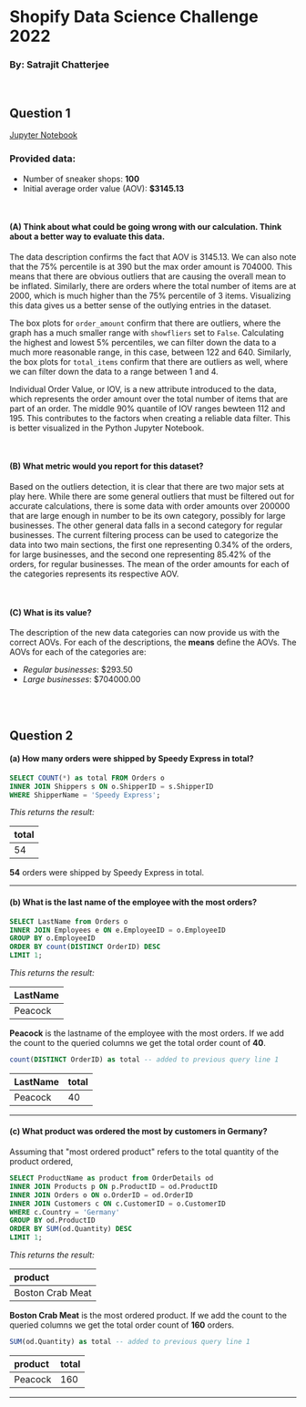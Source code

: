 # Shopify Data Science Challenge 2022
### By: Satrajit Chatterjee

<br>

## Question 1

[Jupyter Notebook](problem-1-sneakers-analysis.ipynb)

### Provided data: 

- Number of sneaker shops: **100**
- Initial average order value (AOV): **$3145.13**

<br>

#### (A) Think about what could be going wrong with our calculation. Think about a better way to evaluate this data.

The data description confirms the fact that AOV is 3145.13. We can also note that the 75% percentile is at 390 but the max order amount is 704000. This means that there are obvious outliers that are causing the overall mean to be inflated. Similarly, there are orders where the total number of items are at 2000, which is much higher than the 75% percentile of 3 items. Visualizing this data gives us a better sense of the outlying entries in the dataset.

The box plots for `order_amount` confirm that there are outliers, where the graph has a much smaller range with `showfliers` set to `False`. Calculating the highest and lowest 5% percentiles, we can filter down the data to a much more reasonable range, in this case, between 122 and 640. Similarly, the box plots for `total_items` confirm that there are outliers as well, where we can filter down the data to a range between 1 and 4. 

Individual Order Value, or IOV, is a new attribute introduced to the data, which represents the order amount over the total number of items that are part of an order. The middle 90% quantile of IOV ranges bewteen 112 and 195. This contributes to the factors when creating a reliable data filter. This is better visualized in the Python Jupyter Notebook. 

<br>

#### (B) What metric would you report for this dataset?

Based on the outliers detection, it is clear that there are two major sets at play here. While there are some general outliers that must be filtered out for accurate calculations, there is some data with order amounts over 200000 that are large enough in number to be its own category, possibly for large businesses. The other general data falls in a second category for regular businesses. The current filtering process can be used to categorize the data into two main sections, the first one representing 0.34% of the orders, for large businesses, and the second one representing 85.42% of the orders, for regular businesses. The mean of the order amounts for each of the categories represents its respective AOV. 

<br>

#### (C) What is its value?

The description of the new data categories can now provide us with the correct AOVs. For each of the descriptions, the **means** define the AOVs. The AOVs for each of the categories are:
- *Regular businesses*: \$293.50
- *Large businesses*: \$704000.00

<br>
<br>

## Question 2

#### (a) How many orders were shipped by Speedy Express in total?

```sql
SELECT COUNT(*) as total FROM Orders o
INNER JOIN Shippers s ON o.ShipperID = s.ShipperID
WHERE ShipperName = 'Speedy Express';
```

*This returns the result:* 

| total |
| :--- |
| 54 |

**54** orders were shipped by Speedy Express in total.

---

#### (b) What is the last name of the employee with the most orders?

```sql
SELECT LastName from Orders o
INNER JOIN Employees e ON e.EmployeeID = o.EmployeeID
GROUP BY o.EmployeeID
ORDER BY count(DISTINCT OrderID) DESC
LIMIT 1;
```

*This returns the result:* 

| LastName |
| :--- |
| Peacock |

**Peacock** is the lastname of the employee with the most orders. 
If we add the count to the queried columns we get the total order count of **40**.

```sql
count(DISTINCT OrderID) as total -- added to previous query line 1
```

| LastName | total |
| :--- | :--- |
| Peacock | 40 |

---

#### (c) What product was ordered the most by customers in Germany?

Assuming that "most ordered product" refers to the total quantity of the product ordered, 

```sql
SELECT ProductName as product from OrderDetails od
INNER JOIN Products p ON p.ProductID = od.ProductID
INNER JOIN Orders o ON o.OrderID = od.OrderID
INNER JOIN Customers c ON c.CustomerID = o.CustomerID
WHERE c.Country = 'Germany'
GROUP BY od.ProductID
ORDER BY SUM(od.Quantity) DESC
LIMIT 1;
```

*This returns the result:* 

| product |
| :--- |
| Boston Crab Meat |

**Boston Crab Meat** is the most ordered product.
If we add the count to the queried columns we get the total order count of **160** orders.

```sql
SUM(od.Quantity) as total -- added to previous query line 1
```

| product | total |
| :--- | :--- |
| Peacock | 160 |

---
